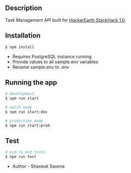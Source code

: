 ## Description

Task Management API built for [HackerEarth StackHack 1.0](https://www.hackerearth.com/challenges/hackathon/stackhack-v1/).

## Installation

```bash
$ npm install
```

* Requires PostgreSQL instance running 
* Provide values to all sample.env variables
* Rename sample.env to .env 

## Running the app

```bash
# development
$ npm run start

# watch mode
$ npm run start:dev

# production mode
$ npm run start:prod
```

## Test

```bash
# end to end tests
$ npm run test
```

- Author - Shaswat Saxena
